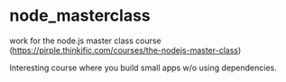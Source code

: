 # node_masterclass
work for the node.js master class course (https://pirple.thinkific.com/courses/the-nodejs-master-class)

Interesting course where you build small apps w/o using dependencies. 
